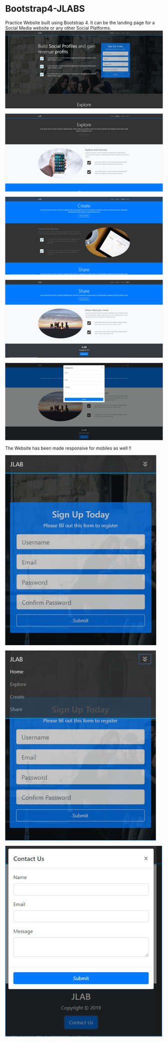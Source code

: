 # Bootstrap4-JLABS
Practice Website built using Bootstrap 4. It can be the landing page for a Social Media website or any other Social Platforms.
![DashBoard Image](https://github.com/jontycool/Bootstrap4-JLABS/blob/master/Demo%20Screenshots/Capture-1.PNG) 

![DashBoard Image](https://github.com/jontycool/Bootstrap4-JLABS/blob/master/Demo%20Screenshots/Capture-2.PNG) 

![DashBoard Image](https://github.com/jontycool/Bootstrap4-JLABS/blob/master/Demo%20Screenshots/Capture-3.PNG) 

![DashBoard Image](https://github.com/jontycool/Bootstrap4-JLABS/blob/master/Demo%20Screenshots/Capture-4.PNG) 

![DashBoard Image](https://github.com/jontycool/Bootstrap4-JLABS/blob/master/Demo%20Screenshots/Capture-5.PNG)

The Website has been made responsive for mobiles as well !!

![DashBoard Image](https://github.com/jontycool/Bootstrap4-JLABS/blob/master/Demo%20Screenshots/Capture-6.PNG)

![DashBoard Image](https://github.com/jontycool/Bootstrap4-JLABS/blob/master/Demo%20Screenshots/Capture-7.PNG)

![DashBoard Image](https://github.com/jontycool/Bootstrap4-JLABS/blob/master/Demo%20Screenshots/Capture-8.PNG)
